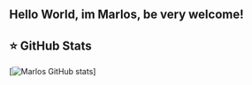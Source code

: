 ## Hello World, im Marlos, be very welcome!

## ⭐ GitHub Stats
[![Marlos GitHub stats](https://github-readme-stats.vercel.app/api?username=marlossamuel)]

